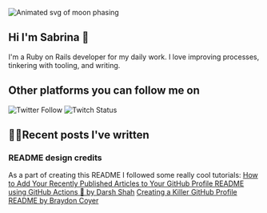 ![Animated svg of moon phasing](https://raw.githubusercontent.com/skelebrina/skelebrina/release/assets/sky-banner-svg.svg)

## Hi I'm Sabrina 🌝

I'm a Ruby on Rails developer for my daily work. I love improving processes, tinkering with tooling, and writing.

## Other platforms you can follow me on

![Twitter Follow](https://img.shields.io/twitter/follow/thecodewitch?style=social)
![Twitch Status](https://img.shields.io/twitch/status/sabrinathecodewitch?style=social)

## ✍🏼Recent posts I've written

<!-- BLOG-POST-LIST:START -->
<!-- BLOG-POST-LIST:END -->

### README design credits

As a part of creating this README I followed some really cool tutorials:
[How to Add Your Recently Published Articles to Your GitHub Profile README using GitHub Actions 🤖 by Darsh Shah](https://iamdarshshah.hashnode.dev/how-to-add-your-recently-published-articles-to-your-github-profile-readme-using-github-actions)
[Creating a Killer GitHub Profile README by Braydon Coyer](https://dev.to/dailydotdev/creating-a-killer-github-profile-readme-part-1-33nm?utm_campaign=meetedgar&utm_medium=social&utm_source=meetedgar.com)
